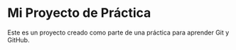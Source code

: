 # Mi Proyecto de Práctica 
Este es un proyecto creado como parte de una práctica para aprender Git y GitHub.
